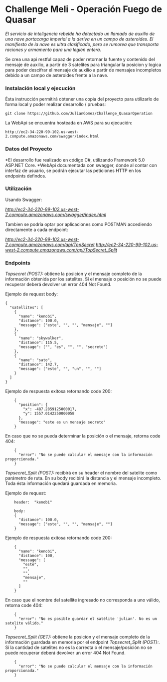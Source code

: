 # Challenge Meli - Operación Fuego de Quasar

_El servicio de inteligencia rebelde ha detectado un llamado de auxilio de una nave portacarga imperial a la deriva en
un campo de asteroides. El manifiesto de la nave es ultra clasificado, pero se rumorea que transporta raciones y
armamento para una legión entera._

Se crea una api restful capaz de poder retornar la fuente y contenido del mensaje de auxilio, a partir de 3 satelites
para triangular la posicion y logica para poder descifrar el mensaje de auxilio a partir de mensajes incompletos debido
a un campo de asteroides frente a la nave.


### Instalación local y ejecución

Ésta instrucción permitirá obtener una copia del proyecto para utilizarlo de forma local y poder realizar desarrollo / pruebas:
```
git clone https://github.com/JulianGomez/Challenge_QuasarOperation
```

La WebApi se encuentra hosteada en AWS para su ejecución:
```
http://ec2-34-220-99-102.us-west-2.compute.amazonaws.com/swagger/index.html
```


### Datos del Proyecto

*El desarrollo fue realizado en código C#, utilizando Framework 5.0 ASP.NET Core.
*WebApi documentada con swagger, donde al contar con interfaz de usuario, se podrán ejecutar las peticiones HTTP en los endpoints defindos.


### Utilización

Usando Swagger: 

_http://ec2-34-220-99-102.us-west-2.compute.amazonaws.com/swagger/index.html_
  
Tambien se podría optar por aplicaciones como POSTMAN accediendo directamente a cada endpoint: 

_http://ec2-34-220-99-102.us-west-2.compute.amazonaws.com/api/TopSecret
http://ec2-34-220-99-102.us-west-2.compute.amazonaws.com/api/TopSecret_Split_

  
 
### Endpoints 

*Topsecret (POST):* obtiene la posicion y el mensaje completo de la información obtenida por los satelites.
Sí el mensaje o posición no se puede recuperar deberá devolver un error 404 Not Found.

Ejemplo de request body:

```
{
  "satellites": [
    {
      "name": "kenobi",
      "distance": 100.0,
      "message": ["este", "", "", "mensaje", ""]
    },
    {
      "name": "skywalker",
      "distance": 115.5,
      "message": ["", "es", "", "", "secreto"]
    },
    {
      "name": "sato",
      "distance": 142.7,
      "message": ["este", "", "un", "", ""]
    }
  ]
}
```

Ejemplo de respuesta exitosa retornando code 200:

```
	{
	  "position": {
		"x": -487.2859125000017,
		"y": 1557.0142250000058
	  },
	  "message": "este es un mensaje secreto"
	}
```

En caso que no se pueda determinar la posición o el mensaje, retorna code 404:

```
	{
	  "error": "No se puede calcular el mensaje con la información proporcionada."
	}
```



*Topsecret_Split (POST):* recibirá en su header el nombre del satelite como parámetro de ruta. En su body recibirá la distancia y el mensaje incompleto.
Toda ésta información quedará guardada en memoria.

Ejemplo de request:

```
	header:  "kenobi"
	
	body:
	{
	  "distance": 100.0,
	  "message": ["este", "", "", "mensaje", ""]
	} 
```

Ejemplo de respuesta exitosa retornando code 200:

```
	{
	  "name": "kenobi",
	  "distance": 100,
	  "message": [
		"este",
		"",
		"",
		"mensaje",
		""
	  ]
	}
```

En caso que el nombre del satellite ingresado no corresponda a uno válido, retorna code 404:

```
	{
	  "error": "No es posible guardar el satélite 'julian'. No es un satelite válido."
	}
```


*Topsecret_Split (GET):* obtiene la posicion y el mensaje completo de la información guardada en memoria por el endpoint *Topsecret_Split (POST):*.
Sí la cantidad de satelites no es la correcta o el mensaje/posición no se puede recuperar deberá devolver un error 404 Not Found.

```
	{
	  "error": "No se puede calcular el mensaje con la información proporcionada."
	}
```


